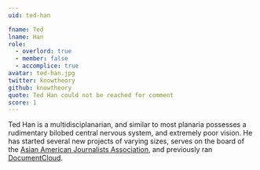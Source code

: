```yaml
---
uid: ted-han

fname: Ted
lname: Han
role:
  - overlord: true
  - member: false
  - accomplice: true
avatar: ted-han.jpg
twitter: knowtheory
github: knowtheory
quote: Ted Han could not be reached for comment
score: 1
---
```


Ted Han is a multidisciplanarian, and similar to most planaria possesses a rudimentary bilobed central nervous system, and extremely poor vision.  He has started several new projects of varying sizes, serves on the board of the [Asian American Journalists Association](https://www.aaja.org), and previously ran [DocumentCloud](https://www.documentcloud.org).
